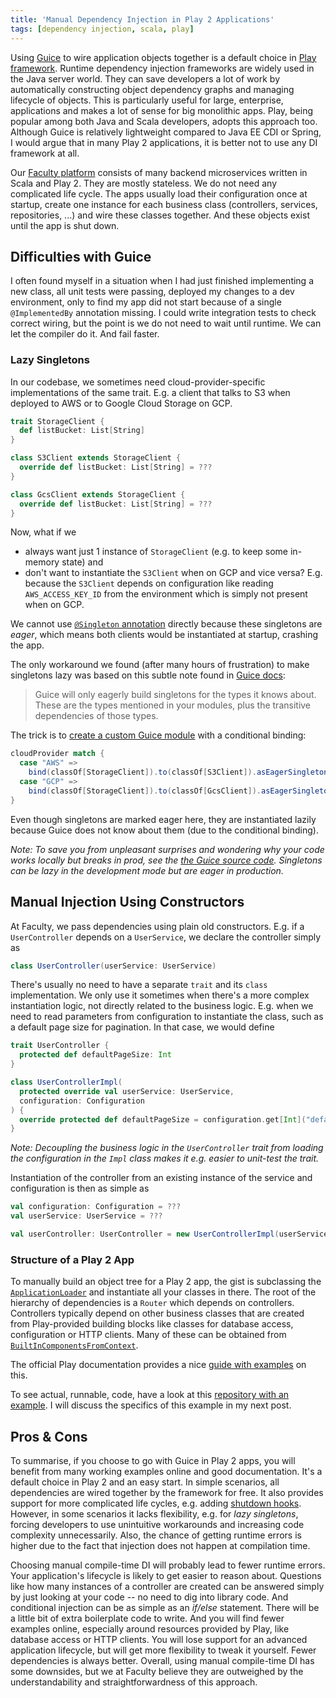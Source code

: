 ```yaml
---
title: 'Manual Dependency Injection in Play 2 Applications'
tags: [dependency injection, scala, play]
---
```


Using [Guice](https://github.com/google/guice) to wire application objects together is a default choice in [Play framework](https://www.playframework.com/). Runtime dependency injection frameworks are widely used in the Java server world. They can save developers a lot of work by automatically constructing object dependency graphs and managing lifecycle of objects. This is particularly useful for large, enterprise, applications and makes a lot of sense for big monolithic apps. Play, being popular among both Java and Scala developers, adopts this approach too. Although Guice is relatively lightweight compared to Java EE CDI or Spring, I would argue that in many Play 2 applications, it is better not to use any DI framework at all.

Our [Faculty platform](https://faculty.ai/products-services/platform/) consists of many backend microservices written in Scala and Play 2. They are mostly stateless. We do not need any complicated life cycle. The apps usually load their configuration once at startup, create one instance for each business class (controllers, services, repositories, ...) and wire these classes together. And these objects exist until the app is shut down.

## Difficulties with Guice

I often found myself in a situation when I had just finished implementing a new class, all unit tests were passing, deployed my changes to a dev environment, only to find my app did not start because of a single `@ImplementedBy` annotation missing. I could write integration tests to check correct wiring, but the point is we do not need to wait until runtime. We can let the compiler do it. And fail faster.

### Lazy Singletons

In our codebase, we sometimes need cloud-provider-specific implementations of the same trait. E.g. a client that talks to S3 when deployed to AWS or to Google Cloud Storage on GCP.

```scala
trait StorageClient {
  def listBucket: List[String]
}

class S3Client extends StorageClient {
  override def listBucket: List[String] = ???
}

class GcsClient extends StorageClient {
  override def listBucket: List[String] = ???
}
```

Now, what if we

- always want just 1 instance of `StorageClient` (e.g. to keep some in-memory state) and
- don't want to instantiate the `S3Client` when on GCP and vice versa? E.g. because the `S3Client` depends on configuration like reading `AWS_ACCESS_KEY_ID` from the environment which is simply not present when on GCP.

We cannot use [`@Singleton` annotation](https://google.github.io/guice/api-docs/latest/javadoc/index.html?com/google/inject/Singleton.html) directly because these singletons are _eager_, which means both clients would be instantiated at startup, crashing the app.

The only workaround we found (after many hours of frustration) to make singletons lazy was based on this subtle note found in [Guice docs](https://github.com/google/guice/wiki/Scopes#eager-singletons):

> Guice will only eagerly build singletons for the types it knows about. These are the types mentioned in your modules, plus the transitive dependencies of those types.

The trick is to [create a custom Guice module](https://www.playframework.com/documentation/2.6.x/ScalaPlayModules) with a conditional binding:

```scala
cloudProvider match {
  case "AWS" =>
    bind(classOf[StorageClient]).to(classOf[S3Client]).asEagerSingleton()
  case "GCP" =>
    bind(classOf[StorageClient]).to(classOf[GcsClient]).asEagerSingleton()
}
```

Even though singletons are marked eager here, they are instantiated lazily because Guice does not know about them (due to the conditional binding).

_Note: To save you from unpleasant surprises and wondering why your code works locally but breaks in prod, see the [the Guice source code](https://github.com/google/guice/blob/11667ab03d90e0b90d7d2a60694e1a3d0eed458e/core/src/com/google/inject/internal/Scoping.java#L2420). Singletons can be lazy in the development mode but are eager in production._

## Manual Injection Using Constructors

At Faculty, we pass dependencies using plain old constructors. E.g. if a `UserController` depends on a `UserService`, we declare the controller simply as

```scala
class UserController(userService: UserService)
```

There's usually no need to have a separate `trait` and its `class` implementation. We only use it sometimes when there's a more complex instantiation logic, not directly related to the business logic. E.g. when we need to read parameters from configuration to instantiate the class, such as a default page size for pagination. In that case, we would define

```scala
trait UserController {
  protected def defaultPageSize: Int
}

class UserControllerImpl(
  protected override val userService: UserService,
  configuration: Configuration
) {
  override protected def defaultPageSize = configuration.get[Int]("defaultPageSize")
}
```

_Note: Decoupling the business logic in the `UserController` trait from loading the configuration in the `Impl` class makes it e.g. easier to unit-test the trait._

Instantiation of the controller from an existing instance of the service and configuration is then as simple as

```scala
val configuration: Configuration = ???
val userService: UserService = ???

val userController: UserController = new UserControllerImpl(userService, configuration)
```

### Structure of a Play 2 App

To manually build an object tree for a Play 2 app, the gist is subclassing the [`ApplicationLoader`](https://www.playframework.com/documentation/2.8.x/api/scala/play/api/ApplicationLoader) and instantiate all your classes in there. The root of the hierarchy of dependencies is a `Router` which depends on controllers. Controllers typically depend on other business classes that are created from Play-provided building blocks like classes for database access, configuration or HTTP clients. Many of these can be obtained from [`BuiltInComponentsFromContext`](https://www.playframework.com/documentation/2.8.x/api/scala/play/api/BuiltInComponentsFromContext.html).

The official Play documentation provides a nice [guide with examples](https://www.playframework.com/documentation/2.8.x/ScalaCompileTimeDependencyInjection#Application-entry-point) on this.

To see actual, runnable, code, have a look at this [repository with an example](https://github.com/tomas-milata/play-without-guice). I will discuss the specifics of this example in my next post.

## Pros & Cons

To summarise, if you choose to go with Guice in Play 2 apps, you will benefit from many working examples online and good documentation. It's a default choice in Play 2 and an easy start. In simple scenarios, all dependencies are wired together by the framework for free. It also provides support for more complicated life cycles, e.g. adding [shutdown hooks](https://www.playframework.com/documentation/2.8.x/ScalaDependencyInjection#Stopping/cleaning-up). However, in some scenarios it lacks flexibility, e.g. for _lazy singletons_, forcing developers to use unintuitive workarounds and increasing code complexity unnecessarily. Also, the chance of getting runtime errors is higher due to the fact that injection does not happen at compilation time.

Choosing manual compile-time DI will probably lead to fewer runtime errors. Your application's lifecycle is likely to get easier to reason about. Questions like how many instances of a controller are created can be answered simply by just looking at your code -- no need to dig into library code. And conditional injection can be as simple as an _if/else_ statement. There will be a little bit of extra boilerplate code to write. And you will find fewer examples online, especially around resources provided by Play, like database access or HTTP clients. You will lose support for an advanced application lifecycle, but will get more flexibility to tweak it yourself. Fewer dependencies is always better. Overall, using manual compile-time DI has some downsides, but we at Faculty believe they are outweighed by the understandability and straightforwardness of this approach.
